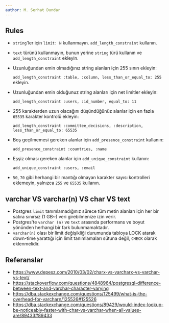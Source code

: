 ```yaml
---
author: M. Serhat Dundar
---
```


## Rules

- `string`'ler için `limit: N` kullanmayın. `add_length_constraint` kullanın.

- `text` türünü kullanmayın, bunun yerine `string` türü kullanın ve `add_length_constraint` ekleyin.

- Uzunluğundan emin olmadığınız string alanları için 255 sınırı ekleyin:

  `add_length_constraint :table, :column, less_than_or_equal_to: 255` ekleyin.

- Uzunluğundan emin olduğunuz string alanları için net limitler ekleyin:

  `add_length_constraint :users, :id_number, equal_to: 11`

- 255 karakterden uzun olacağını düşündüğünüz alanlar için en fazla `65535` karakter kontrolü ekleyin:

  `add_length_constraint :committee_decisions, :description, less_than_or_equal_to: 65535`

- Boş geçilmemesi gereken alanlar için `add_presence_constraint` kullanın:

  `add_presence_constraint :countries, :name`

- Eşşiz olması gereken alanlar için `add_unique_constraint` kullanın:

  `add_unique_constraint :users, :email`

- `50`, `70` gibi herhangi bir mantığı olmayan karakter sayısı kontrolleri eklemeyin, yalnızca `255` ve `65535` kullanın.

## varchar VS varchar(n) VS char VS text

- Postgres `limit` tanımlamadığınız sürece tüm metin alanları için her bir satıra sınırsız (1 GB~) veri girebilmenize izin verir.
- Postgres'te `varchar (n)` ve `text` arasında performans ve boyut yönünden herhangi bir fark bulunmamaktadır.
- `varchar(n)` olası bir limit değişikliği durumunda tabloya LOCK atarak down-time yarattığı için limit tanımlamaları sütuna değil, `CHECK` olarak eklenmelidir.

## Referanslar

- https://www.depesz.com/2010/03/02/charx-vs-varcharx-vs-varchar-vs-text/
- https://stackoverflow.com/questions/4848964/postgresql-difference-between-text-and-varchar-character-varying
- https://dba.stackexchange.com/questions/125499/what-is-the-overhead-for-varcharn/125526#125526
- https://dba.stackexchange.com/questions/89429/would-index-lookup-be-noticeably-faster-with-char-vs-varchar-when-all-values-are/89433#89433
